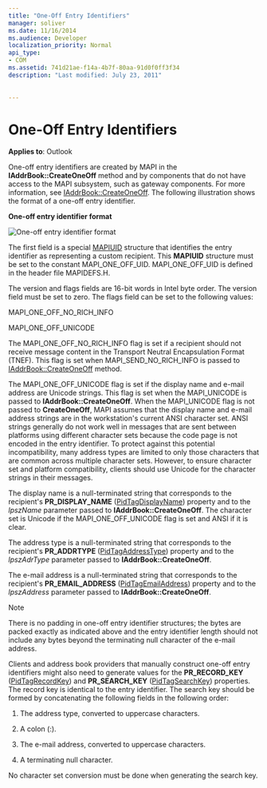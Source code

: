 ```yaml
---
title: "One-Off Entry Identifiers"
manager: soliver
ms.date: 11/16/2014
ms.audience: Developer
localization_priority: Normal
api_type:
- COM
ms.assetid: 741d21ae-f14a-4b7f-80aa-91d0f0ff3f34
description: "Last modified: July 23, 2011"
 
 
---
```


# One-Off Entry Identifiers

  
  
**Applies to**: Outlook 
  
One-off entry identifiers are created by MAPI in the **IAddrBook::CreateOneOff** method and by components that do not have access to the MAPI subsystem, such as gateway components. For more information, see [IAddrBook::CreateOneOff](iaddrbook-createoneoff.md). The following illustration shows the format of a one-off entry identifier.
  
 **One-off entry identifier format**
  
![One-off entry identifier format](media/amapi_69.gif)
  
The first field is a special [MAPIUID](mapiuid.md) structure that identifies the entry identifier as representing a custom recipient. This **MAPIUID** structure must be set to the constant MAPI_ONE_OFF_UID. MAPI_ONE_OFF_UID is defined in the header file MAPIDEFS.H. 
  
The version and flags fields are 16-bit words in Intel byte order. The version field must be set to zero. The flags field can be set to the following values:
  
MAPI_ONE_OFF_NO_RICH_INFO
  
MAPI_ONE_OFF_UNICODE
  
The MAPI_ONE_OFF_NO_RICH_INFO flag is set if a recipient should not receive message content in the Transport Neutral Encapsulation Format (TNEF). This flag is set when MAPI_SEND_NO_RICH_INFO is passed to [IAddrBook::CreateOneOff](iaddrbook-createoneoff.md) method. 
  
The MAPI_ONE_OFF_UNICODE flag is set if the display name and e-mail address are Unicode strings. This flag is set when the MAPI_UNICODE is passed to **IAddrBook::CreateOneOff**. When the MAPI_UNICODE flag is not passed to **CreateOneOff**, MAPI assumes that the display name and e-mail address strings are in the workstation's current ANSI character set. ANSI strings generally do not work well in messages that are sent between platforms using different character sets because the code page is not encoded in the entry identifier. To protect against this potential incompatibility, many address types are limited to only those characters that are common across multiple character sets. However, to ensure character set and platform compatibility, clients should use Unicode for the character strings in their messages.
  
The display name is a null-terminated string that corresponds to the recipient's **PR_DISPLAY_NAME** ([PidTagDisplayName](pidtagdisplayname-canonical-property.md)) property and to the  _lpszName_ parameter passed to **IAddrBook::CreateOneOff**. The character set is Unicode if the MAPI_ONE_OFF_UNICODE flag is set and ANSI if it is clear. 
  
The address type is a null-terminated string that corresponds to the recipient's **PR_ADDRTYPE** ([PidTagAddressType](pidtagaddresstype-canonical-property.md)) property and to the  _lpszAdrType_ parameter passed to **IAddrBook::CreateOneOff**. 
  
The e-mail address is a null-terminated string that corresponds to the recipient's **PR_EMAIL_ADDRESS** ([PidTagEmailAddress](pidtagemailaddress-canonical-property.md)) property and to the  _lpszAddress_ parameter passed to **IAddrBook::CreateOneOff**. 
  
> [!NOTE]
> There is no padding in one-off entry identifier structures; the bytes are packed exactly as indicated above and the entry identifier length should not include any bytes beyond the terminating null character of the e-mail address. 
  
Clients and address book providers that manually construct one-off entry identifiers might also need to generate values for the **PR_RECORD_KEY** ([PidTagRecordKey](pidtagrecordkey-canonical-property.md)) and **PR_SEARCH_KEY** ([PidTagSearchKey](pidtagsearchkey-canonical-property.md)) properties. The record key is identical to the entry identifier. The search key should be formed by concatenating the following fields in the following order:
  
1. The address type, converted to uppercase characters.
    
2. A colon (:).
    
3. The e-mail address, converted to uppercase characters.
    
4. A terminating null character.
    
No character set conversion must be done when generating the search key.
  

